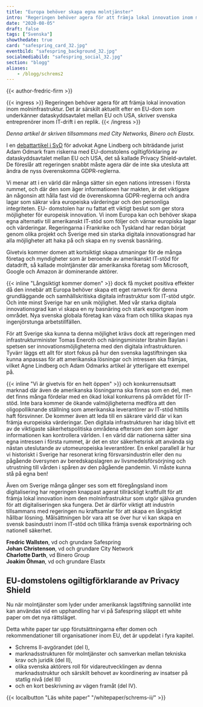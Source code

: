 ```yaml
---
title: "Europa behöver skapa egna molntjänster"
intro: "Regeringen behöver agera för att främja lokal innovation inom molninfrastruktur."
date: "2020-08-05"
draft: false
tags: ["Svenska"]
showthedate: true
card: "safespring_card_32.jpg"
eventbild: "safespring_background_32.jpg"
socialmediabild: "safespring_social_32.jpg"
section: "blogg"
aliases:
    - /blogg/schrems2
---
```


{{< author-fredric-firm >}}

{{< ingress >}}
Regeringen behöver agera för att främja lokal innovation inom molninfrastruktur. Det är särskilt aktuellt efter en EU-dom som underkänner dataskyddsavtalet mellan EU och USA, skriver svenska entreprenörer inom IT-drift i en replik.
{{< /ingress >}}

*Denna artikel är skriven tillsammans med City Networks, Binero och Elastx.*

I en [debattartikel i SvD](https://www.svd.se/eu-dom-kan-isolera-internet-i-europa) för advokat Agne Lindberg och biträdande jurist Adam Odmark fram riskerna med EU-domstolens ogiltigförklaring av dataskyddsavtalet mellan EU och USA, det så kallade Privacy Shield-avtalet. De föreslår att regeringen snabbt måste agera där de inte ska utesluta att ändra de nyss överenskomna GDPR-reglerna.

Vi menar att i en värld där många sätter sin egen nations intressen i första rummet, och där den som äger informationen har makten, är det viktigare än någonsin att hålla fast vid de överenskomna GDPR-reglerna och andra lagar som säkrar våra europeiska värderingar och den personliga integriteten. EU- domstolen har nu fattat ett viktigt beslut som ger stora möjligheter för europeisk innovation. Vi inom Europa kan och behöver skapa egna alternativ till amerikanskt IT-stöd som följer och värnar europiska lagar och värderingar. Regeringarna i Frankrike och Tyskland har redan börjat genom olika projekt och Sverige med sin starka digitala innovationsgrad har alla möjligheter att haka på och skapa en ny svensk basnäring.

Givetvis kommer domen att kortsiktigt skapa utmaningar för de många företag och myndigheter som är beroende av amerikanskt IT-stöd för datadrift, så kallade molntjänster där amerikanska företag som Microsoft, Google och Amazon är dominerande aktörer.

{{< inline "Långsiktigt kommer domen" >}} dock få mycket positiva effekter då den innebär att Europa behöver skapa ett eget ramverk för denna grundläggande och samhällskritiska digitala infrastruktur som IT-stöd utgör. Och inte minst Sverige har en unik möjlighet. Med vår starka digitala innovationsgrad kan vi skapa en ny basnäring och stark exportgren inom området. Nya svenska globala företag kan växa fram och tillika skapas nya ingenjörstunga arbetstillfällen.

För att Sverige ska kunna ta denna möjlighet krävs dock att regeringen med infrastrukturminister Tomas Eneroth och näringsminister Ibrahim Baylan i spetsen ser innovationsmöjligheterna med den digitala infrastrukturen. Tyvärr läggs ett allt för stort fokus på hur den svenska lagstiftningen ska kunna anpassas för att amerikanska lösningar och intressen ska främjas, vilket Agne Lindberg och Adam Odmarks artikel är ytterligare ett exempel på.

{{< inline "Vi är givetvis för en helt öppen" >}} och konkurrensutsatt marknad där även de amerikanska lösningarna ska finnas som en del, men det finns många fördelar med en ökad lokal konkurrens på området för IT-stöd. Inte bara kommer de ökande valmöjligheterna medföra att den oligopolliknande ställning som amerikanska leverantörer av IT-stöd hittills haft försvinner. De kommer även att leda till en säkrare värld där vi kan främja europeiska värderingar. Den digitala infrastrukturen har idag blivit ett av de viktigaste säkerhetspolitiska områdena eftersom den som äger informationen kan kontrollera världen. I en värld där nationerna sätter sina egna intressen i första rummet, är det en stor säkerhetsrisk att använda sig nästan uteslutande av utomeuropeiska leverantörer. En enkel parallell är hur vi historiskt i Sverige har resonerat kring försvarsindustrin eller den nu pågående översynen av beredskapslagren av livsmedelsförsörjning och utrustning till vården i spåren av den pågående pandemin. Vi måste kunna stå på egna ben!

Även om Sverige många gånger ses som ett föregångsland inom digitalisering har regeringen knappast agerat tillräckligt kraftfullt för att främja lokal innovation inom den molninfrastruktur som utgör själva grunden för att digitaliseringen ska fungera. Det är därför viktigt att industrin tillsammans med regeringen nu kraftsamlar för att skapa en långsiktigt hållbar lösning. Målsättningen bör vara att se över hur vi kan skapa en svensk basindustri inom IT-stöd och tillika främja svensk exportnäring och nationell säkerhet.

**Fredric Wallsten**, vd och grundare Safespring<br>
**Johan Christenson**, vd och grundare City Network<br>
**Charlotte Darth**, vd Binero Group<br>
**Joakim Öhman**, vd och grundare Elastx<br>


## EU-domstolens ogiltigförklarande av Privacy Shield

Nu när molntjänster som lyder under amerikansk lagstiftning sannolikt inte kan användas vid en upphandling har vi på Safespring släppt ett white paper om det nya rättsläget.

Detta white paper tar upp förutsättningarna efter domen och rekommendationer till organisationer inom EU, det är uppdelat i fyra kapitel.

- Schrems II-avgörandet (del I),
- marknadsstrukturen för molntjänster och samverkan mellan tekniska krav och juridik (del II),
- olika svenska aktörers roll för vidareutvecklingen av denna marknadsstruktur och särskilt behovet av koordinering av insatser på statlig nivå (del III)
- och en kort beskrivning av vägen framåt (del IV).

{{< localbutton "Läs white paper" "/whitepaper/schrems-ii/" >}}